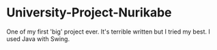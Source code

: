 # University-Project-Nurikabe
One of my first 'big' project ever. It's terrible written but I tried my best. I used Java with Swing.
